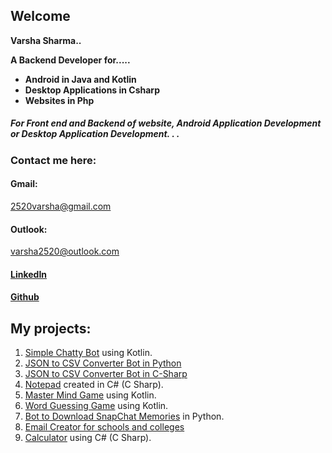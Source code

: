 ## Welcome

**Varsha Sharma..**

**A Backend Developer for.....**
- **Android in Java and Kotlin**
- **Desktop Applications in Csharp**
- **Websites in Php**

##### For Front end and Backend of website, Android Application Development or Desktop Application Development. . .

### Contact me here: 
####  Gmail: 
2520varsha@gmail.com
####  Outlook: 
varsha2520@outlook.com
####  [LinkedIn](https://www.linkedin.com/in/varsha7/)
####  [Github](https://github.com/itsVarsha)

## **My projects:**

1. [Simple Chatty Bot](https://github.com/itsVarsha/Simple-Chatty-Bot) using Kotlin.
2. [JSON to CSV Converter Bot in Python](https://github.com/itsVarsha/Json-to-csv-converter)
3. [JSON to CSV Converter Bot in C-Sharp](https://github.com/itsVarsha/json-to-csv-in-C-Sharp-)
4. [Notepad](https://github.com/itsVarsha/MyNotepad) created in C# (C Sharp).
5. [Master Mind Game](https://github.com/itsVarsha/Mastermind-Game-in-kotlin) using Kotlin.
6. [Word Guessing Game](https://github.com/itsVarsha/Nice-String-in-Kotlin) using Kotlin.
7. [Bot to Download SnapChat Memories](https://github.com/itsVarsha/download-snap-memories) in Python.
8. [Email Creator for schools and colleges](https://github.com/itsVarsha/email-creator)
9. [Calculator](https://github.com/itsVarsha/Calculator-in-C-sharp) using C# (C Sharp).

